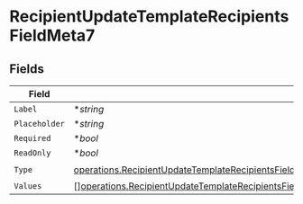 # RecipientUpdateTemplateRecipientsFieldMeta7


## Fields

| Field                                                                                                                                                                                                                                                                        | Type                                                                                                                                                                                                                                                                         | Required                                                                                                                                                                                                                                                                     | Description                                                                                                                                                                                                                                                                  |
| ---------------------------------------------------------------------------------------------------------------------------------------------------------------------------------------------------------------------------------------------------------------------------- | ---------------------------------------------------------------------------------------------------------------------------------------------------------------------------------------------------------------------------------------------------------------------------- | ---------------------------------------------------------------------------------------------------------------------------------------------------------------------------------------------------------------------------------------------------------------------------- | ---------------------------------------------------------------------------------------------------------------------------------------------------------------------------------------------------------------------------------------------------------------------------- |
| `Label`                                                                                                                                                                                                                                                                      | **string*                                                                                                                                                                                                                                                                    | :heavy_minus_sign:                                                                                                                                                                                                                                                           | N/A                                                                                                                                                                                                                                                                          |
| `Placeholder`                                                                                                                                                                                                                                                                | **string*                                                                                                                                                                                                                                                                    | :heavy_minus_sign:                                                                                                                                                                                                                                                           | N/A                                                                                                                                                                                                                                                                          |
| `Required`                                                                                                                                                                                                                                                                   | **bool*                                                                                                                                                                                                                                                                      | :heavy_minus_sign:                                                                                                                                                                                                                                                           | N/A                                                                                                                                                                                                                                                                          |
| `ReadOnly`                                                                                                                                                                                                                                                                   | **bool*                                                                                                                                                                                                                                                                      | :heavy_minus_sign:                                                                                                                                                                                                                                                           | N/A                                                                                                                                                                                                                                                                          |
| `Type`                                                                                                                                                                                                                                                                       | [operations.RecipientUpdateTemplateRecipientsFieldMetaTemplatesRecipientsResponse200ApplicationJSONResponseBodyRecipientsType](../../models/operations/recipientupdatetemplaterecipientsfieldmetatemplatesrecipientsresponse200applicationjsonresponsebodyrecipientstype.md) | :heavy_check_mark:                                                                                                                                                                                                                                                           | N/A                                                                                                                                                                                                                                                                          |
| `Values`                                                                                                                                                                                                                                                                     | [][operations.RecipientUpdateTemplateRecipientsFieldMetaValues](../../models/operations/recipientupdatetemplaterecipientsfieldmetavalues.md)                                                                                                                                 | :heavy_minus_sign:                                                                                                                                                                                                                                                           | N/A                                                                                                                                                                                                                                                                          |